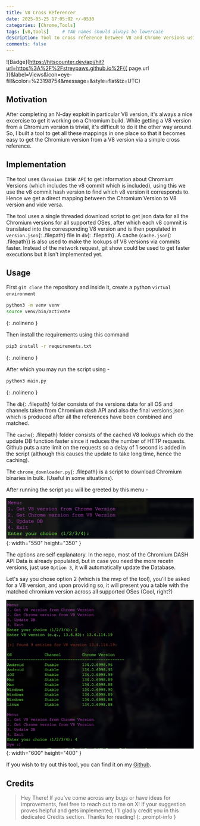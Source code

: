 ```yaml
---
title: V8 Cross Referencer
date: 2025-05-25 17:05:02 +/-0530
categories: [Chrome,Tools]
tags: [v8,tools]     # TAG names should always be lowercase
description: Tool to cross reference between V8 and Chrome Versions using Chromium Dash API.
comments: false
---
```

![Badge](https://hitscounter.dev/api/hit?url=https%3A%2F%2Fstreypaws.github.io%2F{{ page.url }}&label=Views&icon=eye-fill&color=%23198754&message=&style=flat&tz=UTC)

## Motivation

After completing an N-day exploit in particular V8 version, it's always a nice excercise to get it working on a Chromium build. While getting a V8 version from a Chromium version is trivial, it's difficult to do it the other way around. So, I built a tool to get all these mappings in one place so that it becomes easy to get the Chromium version from a V8 version via a simple cross reference. 

## Implementation

The tool uses `Chromium DASH API` to get information about Chromium Versions (which includes the v8 commit which is included), using this we use the v8 commit hash version to find which v8 version it corresponds to. Hence we get a direct mapping between the Chromium Version to V8 version and vide versa. 

The tool uses a single threaded download script to get json data for all the Chromium versions for all supported OSes, after which each v8 commit is translated into the corresponding V8 version and is then populated in `version.json`{: .filepath} file in `db`{: .filepath}. A cache (`cache.json`{: .filepath}) is also used to make the lookups of V8 versions via commits faster. Instead of the network request, git show could be used to get faster executions but it isn't implemented yet.

## Usage

First `git clone` the repository and inside it, create a python `virtual environment`

```bash
python3 -m venv venv
source venv/bin/activate
```
{: .nolineno }

Then install the requirements using this command 

```bash
pip3 install -r requirements.txt
```
{: .nolineno }

After which you may run the script using -

```bash
python3 main.py
```
{: .nolineno }

The `db`{: .filepath} folder consists of the versions data for all OS and channels taken from Chromium dash API and also the final versions.json which is produced after all the references have been combined and matched.

The `cache`{: .filepath} folder consists of the cached V8 lookups which do the update DB function faster since it reduces the number of HTTP requests. Github puts a rate limit on the requests so a delay of 1 second is added in the script (although this causes the update to take long time, hence the caching).

The `chrome_downloader.py`{: .filepath} is a script to download Chromium binaries in bulk. (Useful in some situations).

After running the script you will be greeted by this menu -

![Desktop View](/assets/Browser/Tools/V8_Cross_Referencer/menu.png){: width="550" height="350" }

The options are self explanatory. In the repo, most of the Chromium DASH API Data is already populated, but in case you need the more recetn versions, just use `Option 3`, it will automatically update the Database.

Let's say you chose option 2 (which is the mvp of the tool), you'll be asked for a V8 version, and upon providing so, it will present you a table with the matched chromium version across all supported OSes (Cool, right?)

![Desktop View](/assets/Browser/Tools/V8_Cross_Referencer/output.png){: width="600" height="400" }

If you wish to try out this tool, you can find it on my [Github](https://github.com/Shreyas-Penkar/V8_Cross_Referencer).

## Credits

> Hey There! If you’ve come across any bugs or have ideas for improvements, feel free to reach out to me on X!
If your suggestion proves helpful and gets implemented, I’ll gladly credit you in this dedicated Credits section. Thanks for reading!
{: .prompt-info }